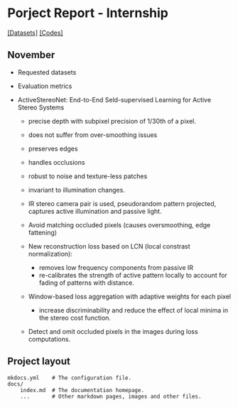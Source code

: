 # Porject Report - Internship

[[Datasets]](datasets.md)  [[Codes]](codes.md)

<Description>

## November

- Requested datasets
- Evaluation metrics
- ActiveStereoNet: End-to-End Seld-supervised Learning for Active Stereo Systems

	- precise depth with subpixel precision of 1/30th of a pixel.
	- does not suffer from over-smoothing issues
	- preserves edges
	- handles occlusions
	- robust to noise and texture-less patches
	- invariant to illumination changes.
	- IR stereo camera pair is used, pseudorandom pattern projected, captures active illumination and passive light.

	- Avoid matching occluded pixels (causes oversmoothing, edge fattening)
	- New reconstruction loss based on LCN (local constrast normalization):
		- removes low frequency components from passive IR
		- re-calibrates the strength of active pattern locally to account for fading of patterns with distance.
	- Window-based loss aggregation with adaptive weights for each pixel
		- increase discriminability and reduce the effect of local minima in the stereo cost function.
	- Detect and omit occluded pixels in the images during loss computations.



## Project layout

    mkdocs.yml    # The configuration file.
    docs/
        index.md  # The documentation homepage.
        ...       # Other markdown pages, images and other files.
